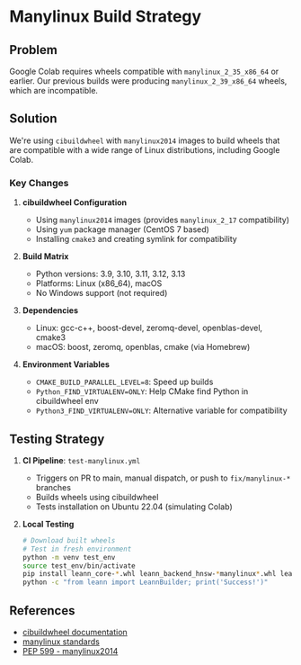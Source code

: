 # Manylinux Build Strategy

## Problem
Google Colab requires wheels compatible with `manylinux_2_35_x86_64` or earlier. Our previous builds were producing `manylinux_2_39_x86_64` wheels, which are incompatible.

## Solution
We're using `cibuildwheel` with `manylinux2014` images to build wheels that are compatible with a wide range of Linux distributions, including Google Colab.

### Key Changes

1. **cibuildwheel Configuration**
   - Using `manylinux2014` images (provides `manylinux_2_17` compatibility)
   - Using `yum` package manager (CentOS 7 based)
   - Installing `cmake3` and creating symlink for compatibility

2. **Build Matrix**
   - Python versions: 3.9, 3.10, 3.11, 3.12, 3.13
   - Platforms: Linux (x86_64), macOS
   - No Windows support (not required)

3. **Dependencies**
   - Linux: gcc-c++, boost-devel, zeromq-devel, openblas-devel, cmake3
   - macOS: boost, zeromq, openblas, cmake (via Homebrew)

4. **Environment Variables**
   - `CMAKE_BUILD_PARALLEL_LEVEL=8`: Speed up builds
   - `Python_FIND_VIRTUALENV=ONLY`: Help CMake find Python in cibuildwheel env
   - `Python3_FIND_VIRTUALENV=ONLY`: Alternative variable for compatibility

## Testing Strategy

1. **CI Pipeline**: `test-manylinux.yml`
   - Triggers on PR to main, manual dispatch, or push to `fix/manylinux-*` branches
   - Builds wheels using cibuildwheel
   - Tests installation on Ubuntu 22.04 (simulating Colab)

2. **Local Testing**
   ```bash
   # Download built wheels
   # Test in fresh environment
   python -m venv test_env
   source test_env/bin/activate
   pip install leann_core-*.whl leann_backend_hnsw-*manylinux*.whl leann-*.whl
   python -c "from leann import LeannBuilder; print('Success!')"
   ```

## References
- [cibuildwheel documentation](https://cibuildwheel.readthedocs.io/)
- [manylinux standards](https://github.com/pypa/manylinux)
- [PEP 599 - manylinux2014](https://peps.python.org/pep-0599/) 
